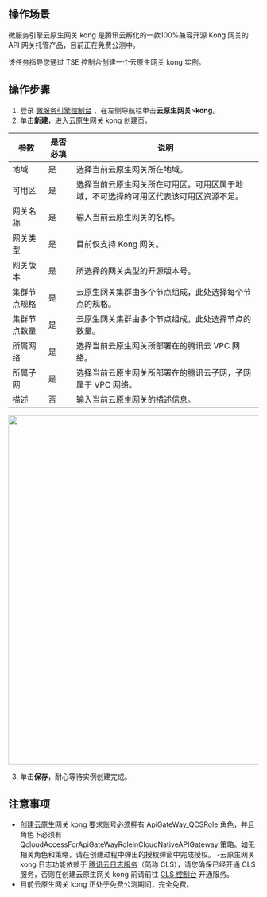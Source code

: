 ## 操作场景

微服务引擎云原生网关 kong 是腾讯云孵化的一款100%兼容开源 Kong 网关的 API 网关托管产品，目前正在免费公测中。

该任务指导您通过 TSE 控制台创建一个云原生网关 kong 实例。


## 操作步骤

1. 登录 [微服务引擎控制台](https://console.cloud.tencent.com/tse) ，在左侧导航栏单击**云原生网关**>**kong**。
2. 单击**新建**，进入云原生网关 kong 创建页。

| 参数         | 是否必填 | 说明                                                         |
| ------------ | -------- | ------------------------------------------------------------ |
| 地域         | 是       | 选择当前云原生网关所在地域。                                 |
| 可用区       | 是       | 选择当前云原生网关所在可用区。可用区属于地域，不可选择的可用区代表该可用区资源不足。 |
| 网关名称     | 是       | 输入当前云原生网关的名称。                                   |
| 网关类型     | 是       | 目前仅支持 Kong 网关。                                       |
| 网关版本     | 是       | 所选择的网关类型的开源版本号。                               |
| 集群节点规格 | 是       | 云原生网关集群由多个节点组成，此处选择每个节点的规格。       |
| 集群节点数量 | 是       | 云原生网关集群由多个节点组成，此处选择节点的数量。           |
| 所属网络     | 是       | 选择当前云原生网关所部署在的腾讯云 VPC 网络。                |
| 所属子网     | 是       | 选择当前云原生网关所部署在的腾讯云子网，子网属于 VPC 网络。  |
| 描述         | 否       | 输入当前云原生网关的描述信息。                               |

<img src="https://main.qcloudimg.com/raw/aaed3e088e55deeb89fd0e4bab552132.png" width="700px">


3. 单击**保存**，耐心等待实例创建完成。

## 注意事项

- 创建云原生网关 kong 要求账号必须拥有 ApiGateWay_QCSRole 角色，并且角色下必须有 QcloudAccessForApiGateWayRoleInCloudNativeAPIGateway 策略。如无相关角色和策略，请在创建过程中弹出的授权弹窗中完成授权。
-云原生网关 kong 日志功能依赖于 [腾讯云日志服务](https://cloud.tencent.com/document/product/614)（简称 CLS），请您确保已经开通 CLS 服务，否则在创建云原生网关 kong 前请前往 [CLS 控制台](https://console.cloud.tencent.com/cls/overview) 开通服务。
- 目前云原生网关 kong 正处于免费公测期间，完全免费。

